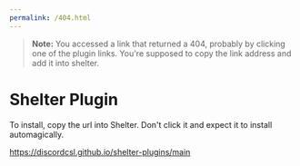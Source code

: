 ```yaml
---
permalink: /404.html
---
```

> **Note:** You accessed a link that returned a 404, probably by clicking one of the plugin links. You're supposed to copy the link address and add it into shelter.

# Shelter Plugin

To install, copy the url into Shelter.
Don't click it and expect it to install automagically.

https://discordcsl.github.io/shelter-plugins/main
